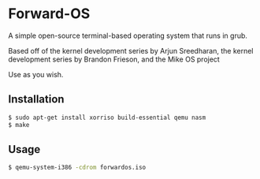# Forward-OS
A simple open-source terminal-based operating system that runs in grub.

Based off of the kernel development series by Arjun Sreedharan, the kernel development series by Brandon Frieson, and the Mike OS project 

Use as you wish.

## Installation
```bash
$ sudo apt-get install xorriso build-essential qemu nasm 
$ make
```
## Usage
```bash
$ qemu-system-i386 -cdrom forwardos.iso
```

